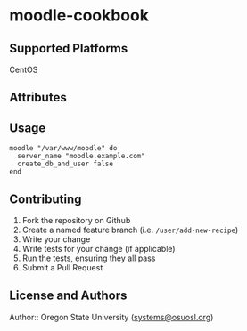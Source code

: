 # moodle-cookbook

## Supported Platforms

CentOS

## Attributes


## Usage

```
moodle "/var/www/moodle" do
  server_name "moodle.example.com"
  create_db_and_user false
end
```

## Contributing

1. Fork the repository on Github
2. Create a named feature branch (i.e. `/user/add-new-recipe`)
3. Write your change
4. Write tests for your change (if applicable)
5. Run the tests, ensuring they all pass
6. Submit a Pull Request

## License and Authors

Author:: Oregon State University (<systems@osuosl.org>)

